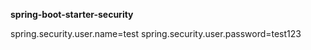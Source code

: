**spring-boot-starter-security**


spring.security.user.name=test
spring.security.user.password=test123